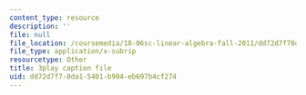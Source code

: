 ```yaml
---
content_type: resource
description: ''
file: null
file_location: /coursemedia/18-06sc-linear-algebra-fall-2011/dd72d7f78da15401b904eb697b4cf274_lGGDIGizcQ0.vtt
file_type: application/x-subrip
resourcetype: Other
title: 3play caption file
uid: dd72d7f7-8da1-5401-b904-eb697b4cf274
---
```

